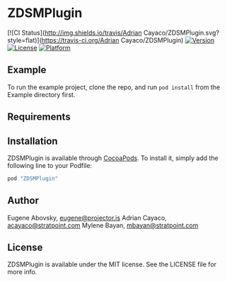 # ZDSMPlugin

[![CI Status](http://img.shields.io/travis/Adrian Cayaco/ZDSMPlugin.svg?style=flat)](https://travis-ci.org/Adrian Cayaco/ZDSMPlugin)
[![Version](https://img.shields.io/cocoapods/v/ZDSMPlugin.svg?style=flat)](http://cocoapods.org/pods/ZDSMPlugin)
[![License](https://img.shields.io/cocoapods/l/ZDSMPlugin.svg?style=flat)](http://cocoapods.org/pods/ZDSMPlugin)
[![Platform](https://img.shields.io/cocoapods/p/ZDSMPlugin.svg?style=flat)](http://cocoapods.org/pods/ZDSMPlugin)

## Example

To run the example project, clone the repo, and run `pod install` from the Example directory first.

## Requirements

## Installation

ZDSMPlugin is available through [CocoaPods](http://cocoapods.org). To install
it, simply add the following line to your Podfile:

```ruby
pod "ZDSMPlugin"
```

## Author

Eugene Abovsky, eugene@projector.is
Adrian Cayaco, acayaco@stratpoint.com
Mylene Bayan, mbayan@stratpoint.com

## License

ZDSMPlugin is available under the MIT license. See the LICENSE file for more info.

